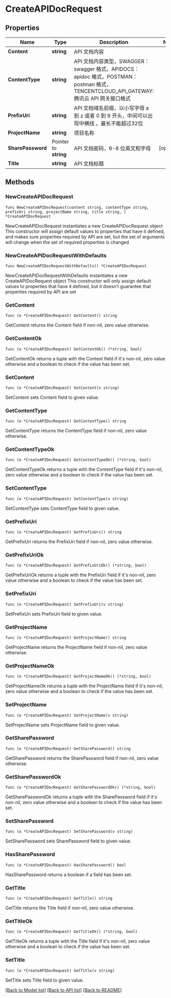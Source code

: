 # CreateAPIDocRequest

## Properties

Name | Type | Description | Notes
------------ | ------------- | ------------- | -------------
**Content** | **string** | API 文档内容 | 
**ContentType** | **string** | API 文档内容类型，SWAGGER：swagger 格式，APIDOCS：apidoc 格式，POSTMAN：postman 格式，TENCENTCLOUD_API_GATEWAY: 腾讯云 API 网关接口格式 | 
**PrefixUri** | **string** | API 文档域名前缀，以小写字母 a 到 z 或者 0 到 9 开头，中间可以出现中横线 。最长不能超过32位 | 
**ProjectName** | **string** | 项目名称 | 
**SharePassword** | Pointer to **string** | API 文档密码，6-8 位英文和字母 | [optional] 
**Title** | **string** | API 文档标题 | 

## Methods

### NewCreateAPIDocRequest

`func NewCreateAPIDocRequest(content string, contentType string, prefixUri string, projectName string, title string, ) *CreateAPIDocRequest`

NewCreateAPIDocRequest instantiates a new CreateAPIDocRequest object
This constructor will assign default values to properties that have it defined,
and makes sure properties required by API are set, but the set of arguments
will change when the set of required properties is changed

### NewCreateAPIDocRequestWithDefaults

`func NewCreateAPIDocRequestWithDefaults() *CreateAPIDocRequest`

NewCreateAPIDocRequestWithDefaults instantiates a new CreateAPIDocRequest object
This constructor will only assign default values to properties that have it defined,
but it doesn't guarantee that properties required by API are set

### GetContent

`func (o *CreateAPIDocRequest) GetContent() string`

GetContent returns the Content field if non-nil, zero value otherwise.

### GetContentOk

`func (o *CreateAPIDocRequest) GetContentOk() (*string, bool)`

GetContentOk returns a tuple with the Content field if it's non-nil, zero value otherwise
and a boolean to check if the value has been set.

### SetContent

`func (o *CreateAPIDocRequest) SetContent(v string)`

SetContent sets Content field to given value.


### GetContentType

`func (o *CreateAPIDocRequest) GetContentType() string`

GetContentType returns the ContentType field if non-nil, zero value otherwise.

### GetContentTypeOk

`func (o *CreateAPIDocRequest) GetContentTypeOk() (*string, bool)`

GetContentTypeOk returns a tuple with the ContentType field if it's non-nil, zero value otherwise
and a boolean to check if the value has been set.

### SetContentType

`func (o *CreateAPIDocRequest) SetContentType(v string)`

SetContentType sets ContentType field to given value.


### GetPrefixUri

`func (o *CreateAPIDocRequest) GetPrefixUri() string`

GetPrefixUri returns the PrefixUri field if non-nil, zero value otherwise.

### GetPrefixUriOk

`func (o *CreateAPIDocRequest) GetPrefixUriOk() (*string, bool)`

GetPrefixUriOk returns a tuple with the PrefixUri field if it's non-nil, zero value otherwise
and a boolean to check if the value has been set.

### SetPrefixUri

`func (o *CreateAPIDocRequest) SetPrefixUri(v string)`

SetPrefixUri sets PrefixUri field to given value.


### GetProjectName

`func (o *CreateAPIDocRequest) GetProjectName() string`

GetProjectName returns the ProjectName field if non-nil, zero value otherwise.

### GetProjectNameOk

`func (o *CreateAPIDocRequest) GetProjectNameOk() (*string, bool)`

GetProjectNameOk returns a tuple with the ProjectName field if it's non-nil, zero value otherwise
and a boolean to check if the value has been set.

### SetProjectName

`func (o *CreateAPIDocRequest) SetProjectName(v string)`

SetProjectName sets ProjectName field to given value.


### GetSharePassword

`func (o *CreateAPIDocRequest) GetSharePassword() string`

GetSharePassword returns the SharePassword field if non-nil, zero value otherwise.

### GetSharePasswordOk

`func (o *CreateAPIDocRequest) GetSharePasswordOk() (*string, bool)`

GetSharePasswordOk returns a tuple with the SharePassword field if it's non-nil, zero value otherwise
and a boolean to check if the value has been set.

### SetSharePassword

`func (o *CreateAPIDocRequest) SetSharePassword(v string)`

SetSharePassword sets SharePassword field to given value.

### HasSharePassword

`func (o *CreateAPIDocRequest) HasSharePassword() bool`

HasSharePassword returns a boolean if a field has been set.

### GetTitle

`func (o *CreateAPIDocRequest) GetTitle() string`

GetTitle returns the Title field if non-nil, zero value otherwise.

### GetTitleOk

`func (o *CreateAPIDocRequest) GetTitleOk() (*string, bool)`

GetTitleOk returns a tuple with the Title field if it's non-nil, zero value otherwise
and a boolean to check if the value has been set.

### SetTitle

`func (o *CreateAPIDocRequest) SetTitle(v string)`

SetTitle sets Title field to given value.



[[Back to Model list]](../README.md#documentation-for-models) [[Back to API list]](../README.md#documentation-for-api-endpoints) [[Back to README]](../README.md)


